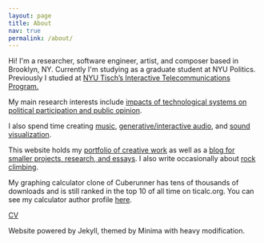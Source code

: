 ```yaml
---
layout: page
title: About
nav: true
permalink: /about/
---
```


<div class='post-content'>

<p>Hi! I'm a researcher, software engineer, artist, and composer based in Brooklyn, NY. Currently I'm studying as a graduate student at NYU Politics. Previously I studied at <a href="/itp-blog">NYU Tisch’s Interactive Telecommunications Program.</a></p>

<p>My main research interests include <a href="/tag/tech+politics">impacts of technological systems on political participation and public opinion</a>.</p>

<p>I also spend time creating <a href='https://soundcloud.com/mediumeight'>music</a>, <a href="/tag/audio">generative/interactive audio</a>, and <a href='/tag/audiovis'>sound visualization</a>.</p>

<p>
This website holds my <a href='/'>portfolio of creative work</a> as well as a <a href='/blog'>blog for smaller projects, research, and essays</a>.
I also write occasionally about <a href="/tag/climbing">rock climbing</a>.
</p>

<p>My graphing calculator clone of Cuberunner has tens of thousands of downloads and is still ranked in the top 10 of all time on ticalc.org. You can see my calculator author profile <a href="http://www.ticalc.org/archives/files/authors/104/10456.html">here</a>.</p>

<p><a href="/docs/resume.pdf">CV</a></p>

<p class='post-meta'>Website powered by Jekyll, themed by Minima with heavy modification.</p>
</div>
